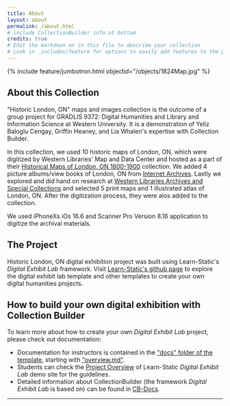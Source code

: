 ```yaml
---
title: About
layout: about
permalink: /about.html
# include CollectionBuilder info at bottom
credits: true
# Edit the markdown on in this file to describe your collection
# Look in _includes/feature for options to easily add features to the page
---
```


{% include feature/jumbotron.html objectid="/objects/1824Map.jpg" %}

## About this Collection

"Historic London, ON" maps and images collection is the outcome of a group project for GRADLIS 9372: Digital Humanities and Library and Information Science at Western University. It is a demonstration of Yeliz Baloglu Cengay, Griffin Heaney, and Lia Whalen's expertise with Collection Builder. 

In this collection, we used 10 historic maps of London, ON, which were digitized by Western Libraries' Map and Data Center and hosted as a part of their [Historical Maps of London, ON 1800-1900](https://www.lib.uwo.ca/madgic/histdatatab.html) collection. We added 4 picture albums/view books of London, ON from [Internet Archives](https://archive.org/). Lastly we explored and did hand on research at [Western Libraries Archives and Special Collections](https://www.lib.uwo.ca/archives/index.html) and selected 5 print maps and 1 illustrated atlas of London, ON. After the digitization process, they were alos added to the collection.

We used iPhoneXs iOs 16.6 and Scanner Pro Version 8.16 application to digitize the archival materials.

## The Project

Historic London, ON digital exhibition project was built using Learn-Static's *Digital Exhibit Lab* framework. Visit [Learn-Static's github page](https://github.com/learn-static) to explore the digital exhibit lab template and other templates to create your own digital humanities projects. 

## How to build your own digital exhibition with Collection Builder

To learn more about how to create your own *Digital Exhibit Lab* project, please check out documentation:

- Documentation for instructors is contained in the ["docs" folder of the template](https://github.com/learn-static/digital-exhibit-lab/tree/main/docs), starting with ["overview.md"](https://github.com/learn-static/digital-exhibit-lab/blob/main/docs/overview.md).
- Students can check the [Project Overview](https://learn-static.github.io/digital-exhibit-lab/project/overview.html) of Learn-Static *Digital Exhibit Lab* demo site for the guidelines. 
- Detailed information about CollectionBuilder (the framework *Digital Exhibit Lab* is based on) can be found in [CB-Docs](https://collectionbuilder.github.io/cb-docs/).

---------
